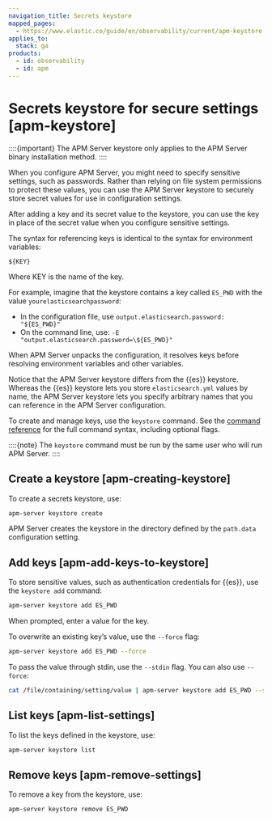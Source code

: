 ```yaml
---
navigation_title: Secrets keystore
mapped_pages:
  - https://www.elastic.co/guide/en/observability/current/apm-keystore.html
applies_to:
  stack: ga
products:
  - id: observability
  - id: apm
---
```


# Secrets keystore for secure settings [apm-keystore]

::::{important}
The APM Server keystore only applies to the APM Server binary installation method.
::::

When you configure APM Server, you might need to specify sensitive settings, such as passwords. Rather than relying on file system permissions to protect these values, you can use the APM Server keystore to securely store secret values for use in configuration settings.

After adding a key and its secret value to the keystore, you can use the key in place of the secret value when you configure sensitive settings.

The syntax for referencing keys is identical to the syntax for environment variables:

`${KEY}`

Where KEY is the name of the key.

For example, imagine that the keystore contains a key called `ES_PWD` with the value `yourelasticsearchpassword`:

* In the configuration file, use `output.elasticsearch.password: "${ES_PWD}"`
* On the command line, use: `-E "output.elasticsearch.password=\${ES_PWD}"`

When APM Server unpacks the configuration, it resolves keys before resolving environment variables and other variables.

Notice that the APM Server keystore differs from the {{es}} keystore. Whereas the {{es}} keystore lets you store `elasticsearch.yml` values by name, the APM Server keystore lets you specify arbitrary names that you can reference in the APM Server configuration.

To create and manage keys, use the `keystore` command. See the [command reference](/solutions/observability/apm/apm-server/command-reference.md#apm-keystore-command) for the full command syntax, including optional flags.

::::{note}
The `keystore` command must be run by the same user who will run APM Server.
::::

## Create a keystore [apm-creating-keystore]

To create a secrets keystore, use:

```sh
apm-server keystore create
```

APM Server creates the keystore in the directory defined by the `path.data` configuration setting.

## Add keys [apm-add-keys-to-keystore]

To store sensitive values, such as authentication credentials for {{es}}, use the `keystore add` command:

```sh
apm-server keystore add ES_PWD
```

When prompted, enter a value for the key.

To overwrite an existing key’s value, use the `--force` flag:

```sh
apm-server keystore add ES_PWD --force
```

To pass the value through stdin, use the `--stdin` flag. You can also use `--force`:

```sh
cat /file/containing/setting/value | apm-server keystore add ES_PWD --stdin --force
```

## List keys [apm-list-settings]

To list the keys defined in the keystore, use:

```sh
apm-server keystore list
```

## Remove keys [apm-remove-settings]

To remove a key from the keystore, use:

```sh
apm-server keystore remove ES_PWD
```

